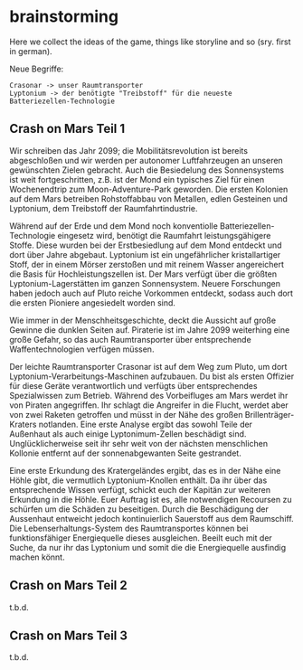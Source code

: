 brainstorming
=============

Here we collect the ideas of the game, things like storyline and so (sry. first in german).

Neue Begriffe:

	Crasonar -> unser Raumtransporter
	Lyptonium -> der benötigte "Treibstoff" für die neueste Batteriezellen-Technologie

Crash on Mars Teil 1
--------------------

Wir schreiben das Jahr 2099; die Mobilitätsrevolution ist bereits abgeschloßen und wir werden per autonomer Luftfahrzeugen an unseren gewünschten Zielen gebracht. Auch die Besiedelung des Sonnensystems ist weit fortgeschritten, z.B. ist der Mond ein typisches Ziel für einen Wochenendtrip zum Moon-Adventure-Park geworden. Die ersten Kolonien auf dem Mars betreiben Rohstoffabbau von Metallen, edlen Gesteinen und Lyptonium, dem Treibstoff der Raumfahrtindustrie.

Während auf der Erde und dem Mond noch konventiolle Batteriezellen-Technologie eingesetz wird, benötigt die Raumfahrt leistungsgähigere Stoffe. Diese wurden bei der Erstbesiedlung auf dem Mond entdeckt und dort über Jahre abgebaut. Lyptonium ist ein ungefährlicher kristallartiger Stoff, der in einem Mörser zerstoßen und mit reinem Wasser angereichert die Basis für Hochleistungszellen ist. Der Mars verfügt über die größten Lyptonium-Lagerstätten im ganzen Sonnensystem. Neuere Forschungen haben jedoch auch auf Pluto reiche Vorkommen entdeckt, sodass auch dort die ersten Pioniere angesiedelt worden sind.

Wie immer in der Menschheitsgeschichte, deckt die Aussicht auf große Gewinne die dunklen Seiten auf. Piraterie ist im Jahre 2099 weiterhing eine große Gefahr, so das auch Raumtransporter über entsprechende Waffentechnologien verfügen müssen.

Der leichte Raumtransporter Crasonar ist auf dem Weg zum Pluto, um dort Lyptonium-Verarbeitungs-Maschinen aufzubauen. Du bist als ersten Offizier für diese Geräte verantwortlich und verfügts über entsprechendes Spezialwissen zum Betrieb. Während des Vorbeifluges am Mars werdet ihr von Piraten angegriffen. Ihr schlagt die Angreifer in die Flucht, werdet aber von zwei Raketen getroffen und müsst in der Nähe des großen Brillenträger-Kraters notlanden. Eine erste Analyse ergibt das sowohl Teile der Außenhaut als auch einige Lyptonimum-Zellen beschädigt sind. Unglücklicherweise seit ihr sehr weit von der nächsten menschlichen Kollonie entfernt auf der sonnenabgewanten Seite gestrandet.

Eine erste Erkundung des Kratergeländes ergibt, das es in der Nähe eine Höhle gibt, die vermutlich Lyptonium-Knollen enthält. Da ihr über das entsprechende Wissen verfügt, schickt euch der Kapitän zur weiteren Erkundung in die Höhle. Euer Auftrag ist es, alle notwendigen Recoursen zu schürfen um die Schäden zu beseitigen. Durch die Beschädigung der Aussenhaut entweicht jedoch kontinuierlich Sauerstoff aus dem Raumschiff. Die Lebenserhaltungs-System des Raumtransportes können bei funktionsfähiger Energiequelle dieses ausgleichen. Beeilt euch mit der Suche, da nur ihr das Lyptonium und somit die die Energiequelle ausfindig machen könnt.


Crash on Mars Teil 2
--------------------

t.b.d.


Crash on Mars Teil 3
--------------------

t.b.d.
